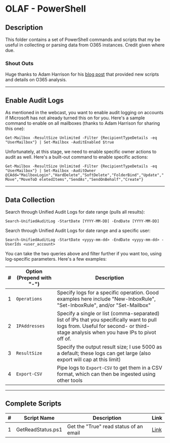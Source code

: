 # OLAF - PowerShell

## Description

This folder contains a set of PowerShell commands and scripts that my be useful in collecting or parsing data from O365 instances. Credit given where due.

### Shout Outs

Huge thanks to Adam Harrison for his [blog post](https://blog.1234n6.com/2018/07/investigating-office365-account_12.html) that provided new scripts and details on O365 analysis.

---

## Enable Audit Logs

As mentioned in the webcast, you want to enable audit logging on accounts if Microsoft has not already turned this on for you. Here's a sample command to enable on all mailboxes (thanks to Adam Harrison for sharing this one):

`Get-Mailbox -ResultSize Unlimited -Filter {RecipientTypeDetails -eq "UserMailbox"} | Set-Mailbox -AuditEnabled $true`

Unfortunately, at this stage, we need to enable specific owner actions to audit as well. Here's a built-out command to enable specific actions:

`Get-Mailbox -ResultSize Unlimited -Filter {RecipientTypeDetails -eq "UserMailbox"} | Set-Mailbox -AuditOwner @{Add="MailboxLogin","HardDelete","SoftDelete","FolderBind","Update","Move","MoveToD eletedItems","SendAs","SendOnBehalf","Create"}`

---

## Data Collection

Search through Unified Audit Logs for date range (pulls all results):

`Search-UnifiedAuditLog -StartDate [YYYY-MM-DD] -EndDate [YYYY-MM-DD]`

Search through Unified Audit Logs for date range and a specific user:

`Search-UnifiedAuditLog -StartDate <yyyy-mm-dd> -EndDate <yyyy-mm-dd> -UserIds <user_account>`

You can take the two queries above and filter further if you want too, using log-specific parameters. Here's a few examples:

| # | Option (Prepend with "-") | Description |
| - | - | - |
| 1 | `Operations` | Specify logs for a specific operation. Good examples here include "New-InboxRule", "Set-InboxRule", and/or "Set-Mailbox" |
| 2 | `IPAddresses` | Specify a single or list (comma-separated) list of IPs that you specifically want to pull logs from. Useful for second- or third-stage analysis when you have IPs to pivot off of. |
| 3 | `ResultSize` | Specify the output result size; I use 5000 as a default; these logs can get large (also export will cap at this limit) |
| 4 | `Export-CSV` | Pipe logs to `Export-CSV` to get them in a CSV format, which can then be ingested using other tools |

---

## Complete Scripts

| # | Script Name | Description | Link |
| - | - | - | - |
| 1 | GetReadStatus.ps1 | Get the "True" read status of an email | [Link](https://blogs.technet.microsoft.com/santhse/get-readstatus/) |